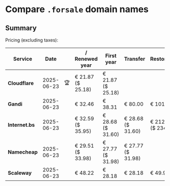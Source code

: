# Compare `.forsale` domain names

## Summary

Pricing (excluding taxes):

| Service | Date |  | / Renewed year | First year | Transfer | Restoration |
|--|--|--|--|--|--|--|
| **Cloudflare** | 2025-06-23 | 🏆 | € 21.87<br>($ 25.18) | € 21.87<br>($ 25.18) |  |  |
| **Gandi** | 2025-06-23 |  | € 32.46 | € 38.31 | € 80.00 | € 101.06 |
| **Internet.bs** | 2025-06-23 |  | € 32.59<br>($ 35.95) | € 28.68<br>($ 31.60) | € 28.68<br>($ 31.60) | € 212.49<br>($ 234.15) |
| **Namecheap** | 2025-06-23 |  | € 29.51<br>($ 33.98) | € 27.77<br>($ 31.98) | € 27.77<br>($ 31.98) |  |
| **Scaleway** | 2025-06-23 |  | € 48.22 | € 28.18 | € 28.18 | € 49.99 |
